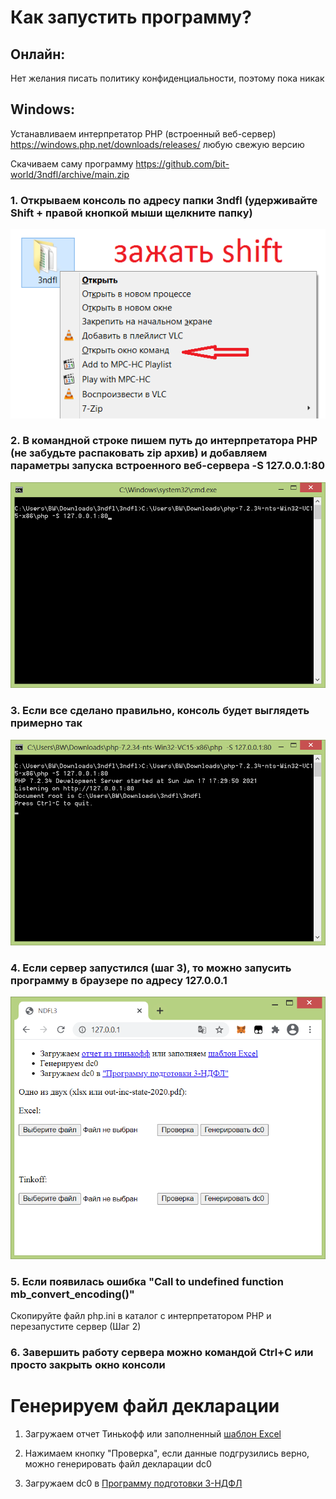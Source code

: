 # Как запустить программу?

## Онлайн:

Нет желания писать политику конфиденциальности, поэтому пока никак

## Windows:

Устанавливаем интерпретатор PHP (встроенный веб-сервер) https://windows.php.net/downloads/releases/ любую свежую версию

Скачиваем саму программу https://github.com/bit-world/3ndfl/archive/main.zip

### 1. Открываем консоль по адресу папки 3ndfl (удерживайте **Shift** + правой кнопкой мыши щелкните папку)
![Шаг 1](https://github.com/bit-world/3ndfl/blob/main/info/step1.png)

### 2. В командной строке пишем путь до интерпретатора PHP (не забудьте распаковать zip архив) и добавляем параметры запуска встроенного веб-сервера **-S 127.0.0.1:80**
![Шаг 2](https://github.com/bit-world/3ndfl/blob/main/info/step2.png)

### 3. Если все сделано правильно, консоль будет выглядеть примерно так
![Шаг 3](https://github.com/bit-world/3ndfl/blob/main/info/step3.png)

### 4. Если сервер запустился (шаг 3), то можно запусить программу в браузере по адресу **127.0.0.1**
![Шаг 4](https://github.com/bit-world/3ndfl/blob/main/info/step4.png)

### 5. Если появилась ошибка "Call to undefined function mb_convert_encoding()"
Скопируйте файл php.ini в каталог с интерпретатором PHP и перезапустите сервер (Шаг 2)

### 6. Завершить работу сервера можно командой Ctrl+C или просто закрыть окно консоли


# Генерируем файл декларации

1. Загружаем отчет Тинькофф или заполненный [шаблон Excel](https://github.com/bit-world/3ndfl/blob/main/sample.xlsx?raw=true)

2. Нажимаем кнопку "Проверка", если данные подгрузились верно, можно генерировать файл декларации dc0

3. Загружаем dc0 в [Программу подготовки 3-НДФЛ](https://www.gnivc.ru/software/fnspo/ndfl_3_4/)
